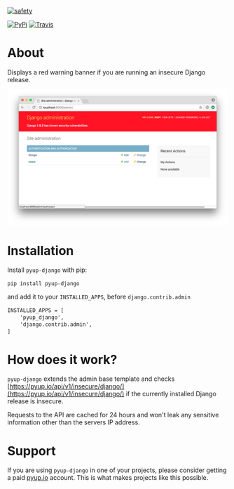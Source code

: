 [![safety](https://raw.githubusercontent.com/pyupio/pyup-django/master/safety-django.png)](https://pyup.io/safety/)


[![PyPi](https://img.shields.io/pypi/v/pyup-django.svg)](https://pypi.python.org/pypi/pyup-django)
[![Travis](https://img.shields.io/travis/pyupio/pyup-django.svg)](https://travis-ci.org/pyupio/pyup-django)

# About

Displays a red warning banner if you are running an insecure Django release.

![insecure](insecure.png)

# Installation

Install `pyup-django` with pip:

```
pip install pyup-django
```

and add it to your `INSTALLED_APPS`, before `django.contrib.admin`

```
INSTALLED_APPS = [
    'pyup_django',
    'django.contrib.admin',
]
```

# How does it work?

`pyup-django` extends the admin base template and checks [https://pyup.io/api/v1/insecure/django/](https://pyup.io/api/v1/insecure/django/)
if the currently installed Django release is insecure.

Requests to the API are cached for 24 hours and won't leak any sensitive
information other than the servers IP address.


# Support

If you are using `pyup-django` in one of your projects, please consider getting a paid
[pyup.io](https://pyup.io) account. This is what makes projects like this possible.
